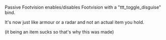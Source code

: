 Passive Footvision enables/disables Footvision with a "ttt_toggle_disguise" bind.

It's now just like armour or a radar and not an actual item you hold.

(it being an item sucks so that's why this was made)